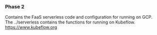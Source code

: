 ### Phase 2
Contains the FaaS serverless code and configuration for running on GCP. The ../serverless contains the functions for running on Kubeflow. https://www.kubeflow.org